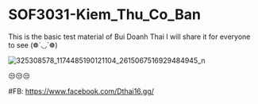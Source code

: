 # SOF3031-Kiem_Thu_Co_Ban
This is the basic test material of Bui Doanh Thai
I will share it for everyone to see (❁´◡`❁)

![325308578_1174485190121104_2615067516929484945_n](https://user-images.githubusercontent.com/88380128/212475471-91e73bca-6396-478d-bd71-b5d6a6c9960a.jpg)

😒😒😒


#FB: https://www.facebook.com/Dthai16.gg/
